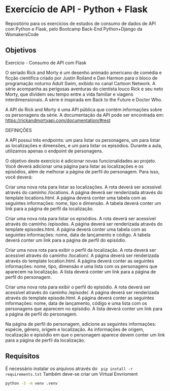 # Exercício de API - Python + Flask

Repositório para os exercícios de estudos de consumo de dados de API com Python e Flask, pelo Bootcamp Back-End Python+Django da WomakersCode


## Objetivos

Exercício - Consumo de API com Flask

O seriado Rick and Morty é um desenho animado americano de comédia e ficção científica criado por Justin Roiland e Dan Harmon para o bloco de programação noturno Adult Swim, exibido no canal Cartoon Network. A série acompanha as perigosas aventuras do cientista louco Rick e seu neto Morty, que dividem seu tempo entre a vida familiar e viagens interdimensionais. A série é inspirada em Back to the Future e Doctor Who.

A API do Rick and Morty é uma API pública que contém informações sobre os personagens da série. A documentação da API pode ser encontrada em: https://rickandmortyapi.com/documentation/#rest

DEFINIÇÕES

A API possui três endpoints: um para listar os personagens, um para listar as localizações e dimensões, e um para listar os episódios. Durante a aula, utilizamos apenas o endpoint de personagens.

O objetivo deste exercício é adicionar novas funcionalidades ao projeto. Você deverá adicionar uma página para listar as localizações e os episódios, além de melhorar a página de perfil do personagem. Para isso, você deverá:

Criar uma nova rota para listar as localizações. A rota deverá ser acessível através do caminho /locations. A página deverá ser renderizada através do template locations.html. A página deverá conter uma tabela com as seguintes informações: nome, tipo e dimensão. A tabela deverá conter um link para a página de perfil da localização.

Criar uma nova rota para listar os episódios. A rota deverá ser acessível através do caminho /episodes. A página deverá ser renderizada através do template episodes.html. A página deverá conter uma tabela com as seguintes informações: nome, data de lançamento e código. A tabela deverá conter um link para a página de perfil do episódio.

Criar uma nova rota para exibir o perfil da localização. A rota deverá ser acessível através do caminho /location/<id>. A página deverá ser renderizada através do template location.html. A página deverá conter as seguintes informações: nome, tipo, dimensão e uma lista com os personagens que aparecem na localização. A lista deverá conter um link para a página de perfil do personagem.

Criar uma nova rota para exibir o perfil do episódio. A rota deverá ser acessível através do caminho /episode/<id>. A página deverá ser renderizada através do template episode.html. A página deverá conter as seguintes informações: nome, data de lançamento, código e uma lista com os personagens que aparecem no episódio. A lista deverá conter um link para a página de perfil do personagem.

Na página de perfil do personagem, adicione as seguintes informações: espécie, gênero, origem e localização. As informações de origem, localização e episódio em que o personagem aparece devem conter um link para a página de perfil da localização.


## Requisitos

É necessário instalar os arquivos através do ``` pip install -r requirements.txt```
Também deve-se criar um Virtual Envrioment
```bash
python -3 -m venv .venv
```